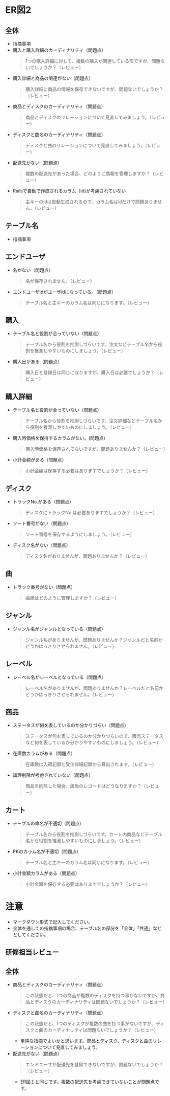 # ER図2
## 全体
- 指摘事項
- 購入と購入詳細のカーディナリティ（問題点）
  > 1つの購入詳細に対して、複数の購入が関連している形ですが、問題ないでしょうか？（レビュー）
- 購入詳細と商品の関連がない（問題点）
  > 購入詳細に商品の情報を保存できないですが、問題ないでしょうか？（レビュー）
- 商品とディスクのカーディナリティ（問題点）
  > 商品とディスクのリレーションについて見直してみましょう。（レビュー）
- ディスクと曲名のカーディナリティ（問題点）
  > ディスクと曲のリレーションについて見直してみましょう。（レビュー）
- 配送先がない（問題点）
  > 複数の配送先があった場合、どのように情報を管理しますか？（レビュー）
- Railsで自動で作成されるカラム（id)が考慮されていない
  > 主キーのidは自動生成されるので、カラム名はidだけで問題ありません。（レビュー）

## テーブル名
- 指摘事項

## エンドユーザ
- 名がない（問題点）
  > 名が保存されません。（レビュー）
- エンドユーザidがユーザidになっている。（問題点）
  > テーブル名と主キーのカラム名は同じになります。（レビュー）

## 購入
- テーブル名と役割が合っていない（問題点）
  > テーブル名から役割を推測しづらいです。注文などテーブル名から役割を推測しやすいものにしましょう。（レビュー）
- 購入日がある（問題点）
  > 購入日と登録日は同じになりますが、購入日は必要でしょうか？（レビュー）

## 購入詳細
- テーブル名と役割が合っていない（問題点）
  > テーブル名から役割を推測しづらいです。注文詳細などテーブル名から役割を推測しやすいものにしましょう。（レビュー）
- 購入時価格を保持するカラムがない。(問題点）
  > 購入時価格を保存されてないですが、問題ありませんか？（レビュー）
- 小計金額がある（問題点）
  > 小計金額は保存する必要はありますでしょうか？（レビュー）

## ディスク
- トラックNo.がある（問題点）
  > ディスクにトラックNo.は必要ありますでしょうか？（レビュー）
- ソート番号がない（問題点）
  > ソート番号を保存するようにしましょう。（レビュー）
- ディスク名がない（問題点）
  > ディスク名がありませんが、問題ありませんか？（レビュー）

## 曲
- トラック番号がない（問題点）
  > 曲順はどのように管理しますか？（レビュー）

## ジャンル
- ジャンル名がジャンルとなっている（問題点）
  > ジャンル名がありませんが、問題ありませんか？ジャンルだと名前かどうかはっきりさせられません。（レビュー）

## レーベル
- レーベル名がレーベルとなっている（問題点）
  > レーベル名がありませんが、問題ありませんか？レーベルだと名前かどうかはっきりさせられません。（レビュー）

## 商品
- ステータスが何を表しているのか分かりづらい（問題点）
  > ステータスが何を表しているのか分かりづらいので、販売ステータスなど何を表しているか分かりやすいものにしましょう。（レビュー）
- 在庫数カラムがある（問題点）
  > 在庫数は入荷記録と受注詳細記録から算出されます。（レビュー）
- 論理削除が考慮されていない（問題点）
  > 商品を削除した場合、該当のレコードはどうなりますか？（レビュー）

## カート
- テーブルの命名が不適切（問題点）
  > テーブル名から役割を推測しづらいです。カート内商品などテーブル名から役割を推測しやすいものにしましょう。（レビュー）
- PKのカラム名が不適切（問題点）
  > テーブル名と主キーのカラム名は同じになります。（レビュー）
- 小計金額カラムがある（問題点）
  > 小計金額を保存する必要はありますでしょうか？（レビュー）

# 注意
* マークダウン形式で記入してください。
* 全体を通しての指摘事項の場合、テーブル名の部分を「全体」「共通」などとしてください。

## 研修担当レビュー
## 全体
- 商品とディスクのカーディナリティ（問題点）
  > この状態だと、1つの商品が複数のディスクを持つ事がないですが、商品とディスクのカーディナリティは問題ないでしょうか？（レビュー）
- ディスクと曲名のカーディナリティ（問題点）
  > この状態だと、1つのディスクが複数の曲を持つ事がないですが、ディスクと曲のカーディナリティは問題ないでしょうか？（レビュー）
    - 単純な指摘でよいかと思います。商品とディスク、ディスクと曲のリレーションについて見直してみましょう。
- 配送先がない（問題点）
  > エンドユーザが配送先を登録できないですが、問題ないでしょうか？（レビュー）
    - ER図１と同じです。複数の配送先を考慮できていないことが問題点です。
